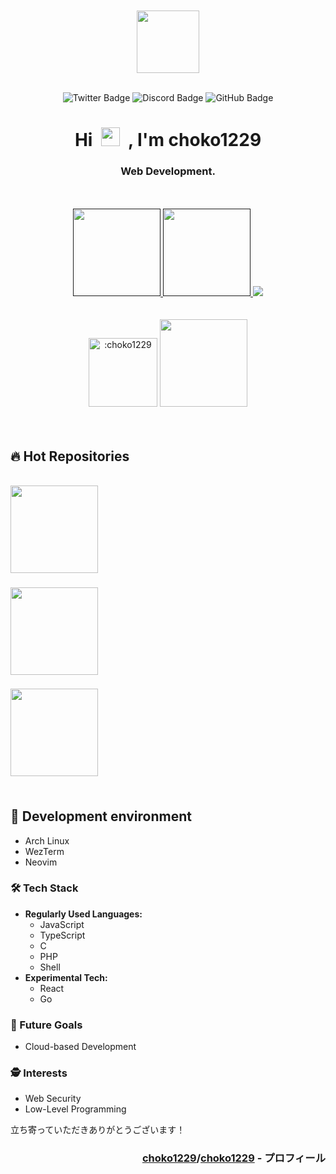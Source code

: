 <div align="center">
<br>
<br>
<img src="icon.gif" width="100" height="100"/>
<br>
<br>

![Twitter Badge](https://img.shields.io/badge/Twitter-1da1f2?style=flat&logo=twitter&logoColor=white)
![Discord Badge](https://img.shields.io/badge/Discord-7289da?style=flat&logo=discord&logoColor=white)
![GitHub Badge](https://komarev.com/ghpvc/?username=choko1229&style=flat&color=blue)

<h1>
Hi&nbsp;
<img src="https://media.giphy.com/media/hvRJCLFzcasrR4ia7z/giphy.gif" width="30px"/>
&nbsp;, I'm choko1229
</h1>
<h3>Web Development.</h3>

<br>
<br>

<div align="center"> <!-- status -->
<a href="">
    <img height="140px" src="https://github-readme-stats.vercel.app/api?username=choko1229&layout=compact&theme=transparent&hide_border=true&hide=contribs,prs&count_private=true" />
</a>
<a href="">
    <img height="140px" src="https://github-readme-stats.vercel.app/api/top-langs/?username=choko1229&layout=compact&theme=transparent&hide_border=true&count_private=true" />
</a>
<a href="">
    <img src="https://github-profile-trophy.vercel.app/?username=choko1229&theme=algolia&no-bg=true&no-frame=true&column=4&margin-w=15&margin-h=15" />
</a>
</div> <!-- status -->

<br>
<br>

<img height="110px" src="https://count.getloli.com/get/@:choko1229?theme=rule34" alt=":choko1229" />
<img height="140px" src="https://github-readme-stats.vercel.app/api/wakatime?username=choko1229" />
</div>

<br>
<br>

<h2>🔥 Hot Repositories</h2>

<br>

<div align="center">　<!-- repository::center -->
<a href="https://github.com/choko1229/ArchLinux-DotFiles">
    <img height="140px" align="left" src="https://github-readme-stats.vercel.app/api/pin/?username=choko1229&repo=ArchLinux-DotFiles&layout=compact&theme=transparent&hide_border=true&count_private=true" />
</a>
<h3 align="left">　</h3>
<p align="left">　</p>
<h1></h1>
</div>　<!-- repository::center -->
<!-- =================================================== -->
<div align="center">　<!-- repository::center -->
<a href="https://github.com/choko1229/Neovim-Config">
    <img height="140px" align="left" src="https://github-readme-stats.vercel.app/api/pin/?username=choko1229&repo=Neovim-Config&layout=compact&theme=transparent&hide_border=true&count_private=true" />
</a>
<h3 align="left">　</h3>
<p align="left">　</p>
<h1></h1>
</div>　<!-- repository::center -->
<!-- =================================================== -->
<div align="center">　<!-- repository::center -->
<a href="https://github.com/choko1229/C-CLI-Clock">
    <img height="140px" align="left" src="https://github-readme-stats.vercel.app/api/pin/?username=choko1229&repo=C-CLI-Clock&layout=compact&theme=transparent&hide_border=true&count_private=true" />
</a>
<h3 align="left">　</h3>
<p align="left">　</p>
<h1></h1>
</div>　<!-- repository::center -->
<!-- =================================================== -->

## 🌴 Development environment

- Arch Linux
- WezTerm
- Neovim

### 🛠️ Tech Stack

- **Regularly Used Languages:**
  - JavaScript
  - TypeScript
  - C
  - PHP
  - Shell
- **Experimental Tech:**
  - React
  - Go

### 🌈 Future Goals

- Cloud-based Development

### 🕵️ Interests

- Web Security
- Low-Level Programming

立ち寄っていただきありがとうございます！

<h3 align="right"><a href="https://github.com/choko1229/">choko1229</a>/<a href="https://github.com/choko1229/choko1229">choko1229</a> - プロフィール</h3>

<!-- **choko1229/choko1229** is a ✨ _special_ ✨ repository because its `README.md` (this file) appears on your GitHub profile.
Here are some ideas to get you started:
- 🔭 I’m currently working on ...
- 🌱 I’m currently learning ...
- 👯 I’m looking to collaborate on ...
- 🤔 I’m looking for help with ...
- 💬 Ask me about ...
- 📫 How to reach me: ...
- 😄 Pronouns: ...
- ⚡ Fun fact: ... -->
